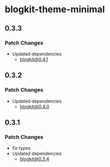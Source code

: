# blogkit-theme-minimal

## 0.3.3

### Patch Changes

- Updated dependencies
  - blogkit@0.4.1

## 0.3.2

### Patch Changes

- Updated dependencies
  - blogkit@0.4.0

## 0.3.1

### Patch Changes

- fix types
- Updated dependencies
  - blogkit@0.3.4
